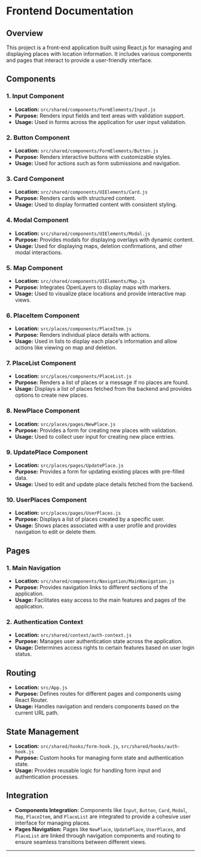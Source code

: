 

# Frontend Documentation

## Overview

This project is a front-end application built using React.js for managing and displaying places with location information. It includes various components and pages that interact to provide a user-friendly interface.

## Components

### 1. **Input Component**
- **Location:** `src/shared/components/FormElements/Input.js`
- **Purpose:** Renders input fields and text areas with validation support.
- **Usage:** Used in forms across the application for user input validation.

### 2. **Button Component**
- **Location:** `src/shared/components/FormElements/Button.js`
- **Purpose:** Renders interactive buttons with customizable styles.
- **Usage:** Used for actions such as form submissions and navigation.

### 3. **Card Component**
- **Location:** `src/shared/components/UIElements/Card.js`
- **Purpose:** Renders cards with structured content.
- **Usage:** Used to display formatted content with consistent styling.

### 4. **Modal Component**
- **Location:** `src/shared/components/UIElements/Modal.js`
- **Purpose:** Provides modals for displaying overlays with dynamic content.
- **Usage:** Used for displaying maps, deletion confirmations, and other modal interactions.

### 5. **Map Component**
- **Location:** `src/shared/components/UIElements/Map.js`
- **Purpose:** Integrates OpenLayers to display maps with markers.
- **Usage:** Used to visualize place locations and provide interactive map views.

### 6. **PlaceItem Component**
- **Location:** `src/places/components/PlaceItem.js`
- **Purpose:** Renders individual place details with actions.
- **Usage:** Used in lists to display each place's information and allow actions like viewing on map and deletion.

### 7. **PlaceList Component**
- **Location:** `src/places/components/PlaceList.js`
- **Purpose:** Renders a list of places or a message if no places are found.
- **Usage:** Displays a list of places fetched from the backend and provides options to create new places.

### 8. **NewPlace Component**
- **Location:** `src/places/pages/NewPlace.js`
- **Purpose:** Provides a form for creating new places with validation.
- **Usage:** Used to collect user input for creating new place entries.

### 9. **UpdatePlace Component**
- **Location:** `src/places/pages/UpdatePlace.js`
- **Purpose:** Provides a form for updating existing places with pre-filled data.
- **Usage:** Used to edit and update place details fetched from the backend.

### 10. **UserPlaces Component**
- **Location:** `src/places/pages/UserPlaces.js`
- **Purpose:** Displays a list of places created by a specific user.
- **Usage:** Shows places associated with a user profile and provides navigation to edit or delete them.

## Pages

### 1. **Main Navigation**
- **Location:** `src/shared/components/Navigation/MainNavigation.js`
- **Purpose:** Provides navigation links to different sections of the application.
- **Usage:** Facilitates easy access to the main features and pages of the application.

### 2. **Authentication Context**
- **Location:** `src/shared/context/auth-context.js`
- **Purpose:** Manages user authentication state across the application.
- **Usage:** Determines access rights to certain features based on user login status.

## Routing

- **Location:** `src/App.js`
- **Purpose:** Defines routes for different pages and components using React Router.
- **Usage:** Handles navigation and renders components based on the current URL path.

## State Management

- **Location:** `src/shared/hooks/form-hook.js`, `src/shared/hooks/auth-hook.js`
- **Purpose:** Custom hooks for managing form state and authentication state.
- **Usage:** Provides reusable logic for handling form input and authentication processes.

## Integration

- **Components Integration:** Components like `Input`, `Button`, `Card`, `Modal`, `Map`, `PlaceItem`, and `PlaceList` are integrated to provide a cohesive user interface for managing places.
- **Pages Navigation:** Pages like `NewPlace`, `UpdatePlace`, `UserPlaces`, and `PlaceList` are linked through navigation components and routing to ensure seamless transitions between different views.


---

